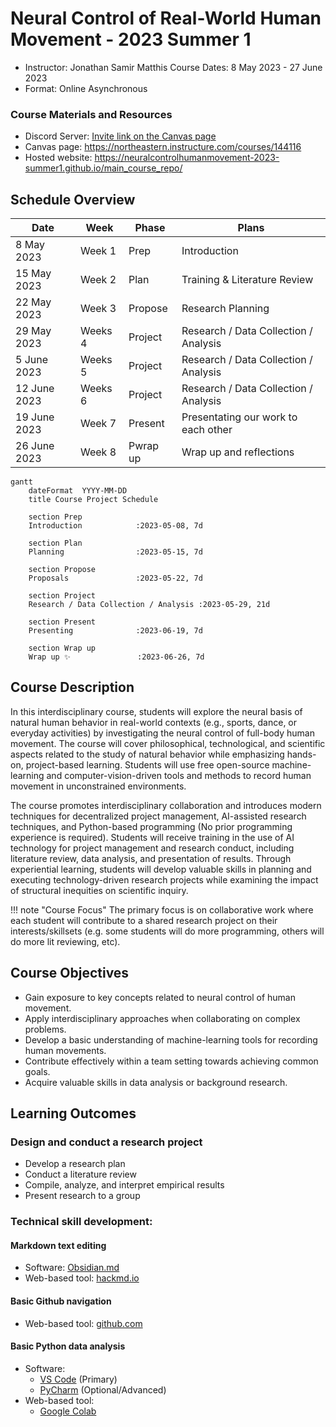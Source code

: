 # Neural Control of Real-World Human Movement - 2023 Summer 1
- Instructor: Jonathan Samir Matthis
Course Dates: 8 May 2023 - 27 June 2023
- Format: Online Asynchronous

### Course Materials and Resources
- Discord Server: [Invite link on the Canvas page](https://northeastern.instructure.com/courses/144116/assignments/syllabus)
- Canvas page: https://northeastern.instructure.com/courses/144116
- Hosted website:  https://neuralcontrolhumanmovement-2023-summer1.github.io/main_course_repo/



## Schedule Overview

|Date| Week | Phase | Plans         |
|----|-------|-----|----------|
| 8 May 2023 | Week 1 | Prep |  Introduction  | 
| 15 May 2023 | Week 2 | Plan |  Training & Literature Review | 
| 22 May 2023 | Week 3 | Propose | Research Planning |
| 29 May 2023 | Weeks 4| Project | Research / Data Collection / Analysis |
|  5 June 2023 | Weeks 5| Project | Research / Data Collection / Analysis |
|  12 June 2023 | Weeks 6| Project | Research / Data Collection / Analysis |
|  19 June 2023 | Week 7 | Present |  Presentating our work to each other |  |
|  26 June 2023 | Week 8 | Pwrap up |  Wrap up and reflections |

```mermaid
gantt
    dateFormat  YYYY-MM-DD
    title Course Project Schedule

    section Prep
    Introduction            :2023-05-08, 7d

    section Plan
    Planning                :2023-05-15, 7d

    section Propose
    Proposals               :2023-05-22, 7d

    section Project
    Research / Data Collection / Analysis :2023-05-29, 21d

    section Present
    Presenting              :2023-06-19, 7d

    section Wrap up
    Wrap up ✨               :2023-06-26, 7d

```


## Course Description
In this interdisciplinary course, students will explore the neural basis of natural human behavior in real-world contexts (e.g., sports, dance, or everyday activities) by investigating the neural control of full-body human movement. The course will cover philosophical, technological, and scientific aspects related to the study of natural behavior while emphasizing hands-on, project-based learning. Students will use free open-source machine-learning and computer-vision-driven tools and methods to record human movement in unconstrained environments.

The course promotes interdisciplinary collaboration and introduces modern techniques for decentralized project management, AI-assisted research techniques, and Python-based programming (No prior programming experience is required). Students will receive training in the use of AI technology for project management and research conduct, including literature review, data analysis, and presentation of results. Through experiential learning, students will develop valuable skills in planning and executing technology-driven research projects while examining the impact of structural inequities on scientific inquiry.

!!! note "Course Focus"
    The primary focus is on collaborative work where each student will contribute to a shared research project on their interests/skillsets (e.g. some students will do more programming, others will do more lit reviewing, etc).  
    
## Course Objectives
- Gain exposure to key concepts related to neural control of human movement.
- Apply interdisciplinary approaches when collaborating on complex problems.
- Develop a basic understanding of machine-learning tools for recording human movements.
- Contribute effectively within a team setting towards achieving common goals.
- Acquire valuable skills in data analysis or background research.

## Learning Outcomes
### Design and conduct a research project
- Develop a research plan
- Conduct a literature review
- Compile, analyze, and interpret empirical results
- Present research to a group

### Technical skill development:
#### Markdown text editing
- Software: [Obsidian.md](https://obsidian.md/)
- Web-based tool: [hackmd.io](https://hackmd.io)

#### Basic Github navigation
- Web-based tool: [github.com](https://github.com)

#### Basic Python data analysis

- Software:
  -  [VS Code](https://code.visualstudio.com/) (Primary) 
  -  [PyCharm](https://www.jetbrains.com/pycharm/) (Optional/Advanced)
- Web-based tool: 
  - [Google Colab](https://colab.google.com)

